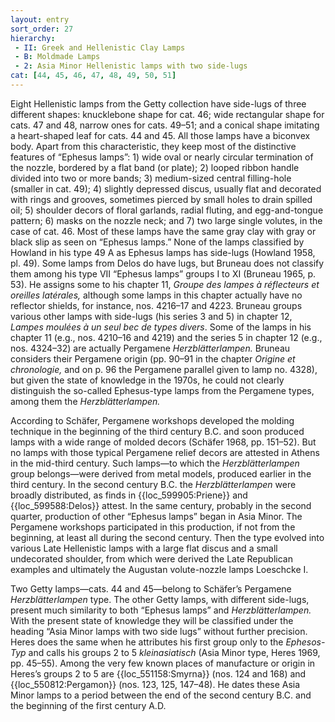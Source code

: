 ```yaml
---
layout: entry
sort_order: 27
hierarchy:
 - II: Greek and Hellenistic Clay Lamps
 - B: Moldmade Lamps
 - 2: Asia Minor Hellenistic lamps with two side-lugs
cat: [44, 45, 46, 47, 48, 49, 50, 51]
---
```


Eight Hellenistic lamps from the Getty collection have side-lugs of three different shapes: knucklebone shape for cat. 46; wide rectangular shape for cats. 47 and 48, narrow ones for cats. 49–51; and a conical shape imitating a heart-shaped leaf for cats. 44 and 45. All those lamps have a biconvex body. Apart from this characteristic, they keep most of the distinctive features of “Ephesus lamps”: 1) wide oval or nearly circular termination of the nozzle, bordered by a flat band (or plate); 2) looped ribbon handle divided into two or more bands; 3) medium-sized central filling-hole (smaller in cat. 49); 4) slightly depressed discus, usually flat and decorated with rings and grooves, sometimes pierced by small holes to drain spilled oil; 5) shoulder decors of floral garlands, radial fluting, and egg-and-tongue pattern; 6) masks on the nozzle neck; and 7) two large single volutes, in the case of cat. 46. Most of these lamps have the same gray clay with gray or black slip as seen on “Ephesus lamps.” None of the lamps classified by Howland in his type 49 A as Ephesus lamps has side-lugs (Howland 1958, pl. 49). Some lamps from Delos do have lugs, but Bruneau does not classify them among his type VII “Ephesus lamps” groups I to XI (Bruneau 1965, p. 53). He assigns some to his chapter 11, *Groupe des lampes à réflecteurs et oreilles latérales,* although some lamps in this chapter actually have no reflector shields, for instance, nos. 4216–17 and 4223. Bruneau groups various other lamps with side-lugs (his series 3 and 5) in chapter 12, *Lampes moulées à un seul bec de types divers*. Some of the lamps in his chapter 11 (e.g., nos. 4210–16 and 4219) and the series 5 in chapter 12 (e.g., nos. 4324–32) are actually Pergamene *Herzblätterlampen.* Bruneau considers their Pergamene origin (pp. 90–91 in the chapter *Origine et chronologie,* and on p. 96 the Pergamene parallel given to lamp no. 4328), but given the state of knowledge in the 1970s, he could not clearly distinguish the so-called Ephesus-type lamps from the Pergamene types, among them the *Herzblätterlampen.*

According to Schäfer, Pergamene workshops developed the molding technique in the beginning of the third century B.C. and soon produced lamps with a wide range of molded decors (Schäfer 1968, pp. 151–52). But no lamps with those typical Pergamene relief decors are attested in Athens in the mid-third century. Such lamps—to which the *Herzblätterlampen* group belongs—were derived from metal models, produced earlier in the third century. In the second century B.C. the *Herzblätterlampen* were broadly distributed, as finds in {{loc_599905:Priene}} and {{loc_599588:Delos}} attest. In the same century, probably in the second quarter, production of other “Ephesus lamps” began in Asia Minor. The Pergamene workshops participated in this production, if not from the beginning, at least all during the second century. Then the type evolved into various Late Hellenistic lamps with a large flat discus and a small undecorated shoulder, from which were derived the Late Republican examples and ultimately the Augustan volute-nozzle lamps Loeschcke I.

Two Getty lamps—cats. 44 and 45—belong to Schäfer’s Pergamene *Herzblätterlampen* type. The other Getty lamps, with different side-lugs, present much similarity to both “Ephesus lamps” and *Herzblätterlampen.* With the present state of knowledge they will be classified under the heading “Asia Minor lamps with two side lugs” without further precision. Heres does the same when he attributes his first group only to the *Ephesos-Typ* and calls his groups 2 to 5 *kleinasiatisch* (Asia Minor type, Heres 1969, pp. 45–55). Among the very few known places of manufacture or origin in Heres’s groups 2 to 5 are {{loc_551158:Smyrna}} (nos. 124 and 168) and {{loc_550812:Pergamon}} (nos. 123, 125, 147–48). He dates these Asia Minor lamps to a period between the end of the second century B.C. and the beginning of the first century A.D.
